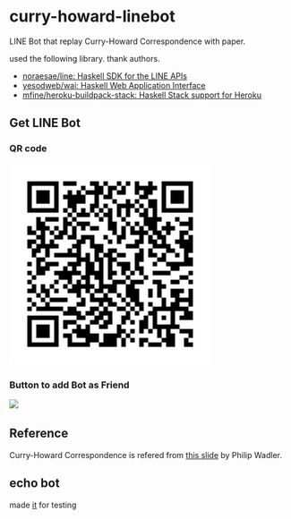 # curry-howard-linebot

LINE Bot that replay Curry-Howard Correspondence with paper.

used the following library.
thank authors.

- [noraesae/line: Haskell SDK for the LINE APIs](https://github.com/noraesae/line)
- [yesodweb/wai: Haskell Web Application Interface](https://github.com/yesodweb/wai)
- [mfine/heroku-buildpack-stack: Haskell Stack support for Heroku](https://github.com/mfine/heroku-buildpack-stack)

## Get LINE Bot

### QR code

![](./img/qrcode.png)

### Button to add Bot as Friend

[![](https://scdn.line-apps.com/n/line_add_friends/btn/ja.png)](https://line.me/R/ti/p/%40lik3765s)

## Reference

Curry-Howard Correspondence is refered from [this slide](http://icfp16.sigplan.org/event/plmw-icfp-2016-some-types-of-types) by Philip Wadler.

## echo bot

made [it](https://github.com/matsubara0507/curry-howard-linebot/tree/echobot) for testing
